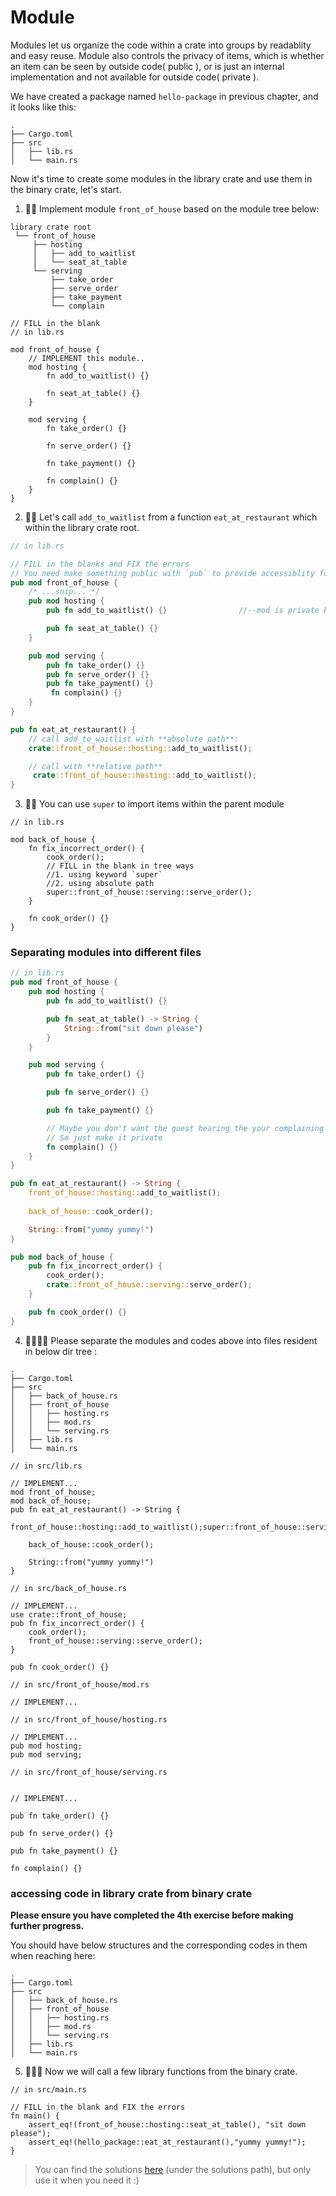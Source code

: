 # Module
Modules let us organize the code within a crate into groups by readablity and easy reuse. Module also controls the privacy of items, which is whether an item can be seen by outside code( public ), or is just an internal implementation and not available for outside code( private ).


We have created a package named `hello-package` in previous chapter, and it looks like this:
```shell
.
├── Cargo.toml
├── src
│   ├── lib.rs
│   └── main.rs
```

Now it's time to create some modules in the library crate and use them in the binary crate, let's start.

1. 🌟🌟 Implement module `front_of_house` based on the module tree below:
```shell
library crate root
 └── front_of_house
     ├── hosting
     │   ├── add_to_waitlist
     │   └── seat_at_table
     └── serving
         ├── take_order
         ├── serve_order
         ├── take_payment
         └── complain
```

```rust,editable
// FILL in the blank
// in lib.rs

mod front_of_house {
    // IMPLEMENT this module..
    mod hosting {
        fn add_to_waitlist() {}

        fn seat_at_table() {}
    }

    mod serving {
        fn take_order() {}

        fn serve_order() {}

        fn take_payment() {}

        fn complain() {} 
    }
}
```


2. 🌟🌟 Let's call `add_to_waitlist` from a function `eat_at_restaurant` which within the library crate root.

```rust
// in lib.rs

// FILL in the blanks and FIX the errors
// You need make something public with `pub` to provide accessiblity for outside code `fn eat_at_restaurant()`
pub mod front_of_house {
    /* ...snip... */
    pub mod hosting {
        pub fn add_to_waitlist() {}                //--mod is private by Default, so we need to make it public with `pub`--

        pub fn seat_at_table() {}
    }

    pub mod serving {
        pub fn take_order() {}
        pub fn serve_order() {}
        pub fn take_payment() {}
         fn complain() {}
    }
}

pub fn eat_at_restaurant() {
    // call add_to_waitlist with **absolute path**:
    crate::front_of_house::hosting::add_to_waitlist();

    // call with **relative path** 
     crate::front_of_house::hosting::add_to_waitlist();
}
```

3. 🌟🌟 You can use `super` to import items within the parent module
```rust,editable
// in lib.rs

mod back_of_house {
    fn fix_incorrect_order() {
        cook_order();
        // FILL in the blank in tree ways
        //1. using keyword `super`
        //2. using absolute path
        super::front_of_house::serving::serve_order();
    }

    fn cook_order() {}
}
```


### Separating modules into different files
```rust
// in lib.rs
pub mod front_of_house {
    pub mod hosting {
        pub fn add_to_waitlist() {}

        pub fn seat_at_table() -> String {
            String::from("sit down please")
        }
    }

    pub mod serving {
        pub fn take_order() {}

        pub fn serve_order() {}

        pub fn take_payment() {}

        // Maybe you don't want the guest hearing the your complaining about them
        // So just make it private
        fn complain() {} 
    }
}

pub fn eat_at_restaurant() -> String {
    front_of_house::hosting::add_to_waitlist();
    
    back_of_house::cook_order();

    String::from("yummy yummy!")
}

pub mod back_of_house {
    pub fn fix_incorrect_order() {
        cook_order();
        crate::front_of_house::serving::serve_order();
    }

    pub fn cook_order() {}
}
```

4. 🌟🌟🌟🌟 Please separate the modules and codes above into files resident in below dir tree :
```shell
.
├── Cargo.toml
├── src
│   ├── back_of_house.rs
│   ├── front_of_house
│   │   ├── hosting.rs
│   │   ├── mod.rs
│   │   └── serving.rs
│   ├── lib.rs
│   └── main.rs
```

```rust,editable
// in src/lib.rs

// IMPLEMENT...
mod front_of_house;
mod back_of_house;
pub fn eat_at_restaurant() -> String {
    front_of_house::hosting::add_to_waitlist();super::front_of_house::serving::serve_order();

    back_of_house::cook_order();

    String::from("yummy yummy!")
}
```

```rust,editable
// in src/back_of_house.rs

// IMPLEMENT...
use crate::front_of_house;
pub fn fix_incorrect_order() {
    cook_order();
    front_of_house::serving::serve_order();
}

pub fn cook_order() {}
```


```rust,editable
// in src/front_of_house/mod.rs

// IMPLEMENT...
```

```rust,editable
// in src/front_of_house/hosting.rs

// IMPLEMENT...
pub mod hosting;
pub mod serving;
```

```rust,editable
// in src/front_of_house/serving.rs


// IMPLEMENT...

pub fn take_order() {}

pub fn serve_order() {}

pub fn take_payment() {}

fn complain() {} 

```

### accessing code in library crate from binary crate
**Please ensure you have completed the 4th exercise before making further progress.**

You should have below structures and the corresponding codes in them when reaching here: 
```shell
.
├── Cargo.toml
├── src
│   ├── back_of_house.rs
│   ├── front_of_house
│   │   ├── hosting.rs
│   │   ├── mod.rs
│   │   └── serving.rs
│   ├── lib.rs
│   └── main.rs
```

5. 🌟🌟🌟 Now we will call a few library functions from the binary crate.

```rust,editable
// in src/main.rs

// FILL in the blank and FIX the errors
fn main() {
    assert_eq!(front_of_house::hosting::seat_at_table(), "sit down please");
    assert_eq!(hello_package::eat_at_restaurant(),"yummy yummy!");
}
```

> You can find the solutions [here](https://github.com/sunface/rust-by-practice) (under the solutions path), but only use it when you need it :)